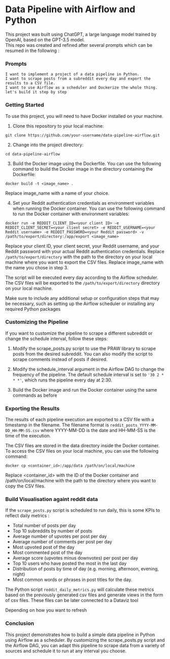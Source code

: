 # Data Pipeline with Airflow and Python

This project was built using ChatGPT, a large language model trained by OpenAI, based on the GPT-3.5 model.   
This repo was created and refined after several prompts which can be resumed in the following :

### Prompts  
```
I want to implement a project of a data pipeline in Python.   
I want to scrape posts from a subreddit every day and export the results to a CSV file.   
I want to use Airflow as a scheduler and Dockerize the whole thing. let's build it step by step
```

### Getting Started  
To use this project, you will need to have Docker installed on your machine.

1. Clone this repository to your local machine: 

```shell
git clone https://github.com/your-username/data-pipeline-airflow.git
```

2. Change into the project directory:

```shell
cd data-pipeline-airflow
```

3. Build the Docker image using the Dockerfile. You can use the following command to build the Docker image in the directory containing the Dockerfile:

```shell
docker build -t <image_name> .
```
Replace image_name with a name of your choice.

4. Set your Reddit authentication credentials as environment variables when running the Docker container. You can use the following command to run the Docker container with environment variables:
```shell
docker run -e REDDIT_CLIENT_ID=<your client ID> -e REDDIT_CLIENT_SECRET=<your client secret> -e REDDIT_USERNAME=<your Reddit username> -e REDDIT_PASSWORD=<your Reddit password> -v /path/to/export/directory:/app/export <image_name>
```

Replace your client ID, your client secret, your Reddit username, and your Reddit password with your actual Reddit authentication credentials. Replace ```/path/to/export/directory``` with the path to the directory on your local machine where you want to export the CSV files. Replace image_name with the name you chose in step 3.

The script will be executed every day according to the Airflow scheduler. The CSV files will be exported to the ```/path/to/export/directory``` directory on your local machine.
  
 Make sure to include any additional setup or configuration steps that may be necessary, such as setting up the Airflow scheduler or installing any required Python packages


### Customizing the Pipeline
If you want to customize the pipeline to scrape a different subreddit or change the schedule interval, follow these steps:

1. Modify the scrape_posts.py script to use the PRAW library to scrape posts from the desired subreddit. You can also modify the script to scrape comments instead of posts if desired.

2. Modify the schedule_interval argument in the Airflow DAG to change the frequency of the pipeline. The default schedule interval is set to ``` '30 2 * * *' ```, which runs the pipeline every day at 2:30.

4. Build the Docker image and run the Docker container using the same commands as before


### Exporting the Results
The results of each pipeline execution are exported to a CSV file with a timestamp in the filename. The filename format is ```reddit_posts_YYYY-MM-DD_HH-MM-SS.csv``` where YYYY-MM-DD is the date and HH-MM-SS is the time of the execution.

The CSV files are stored in the data directory inside the Docker container. To access the CSV files on your local machine, you can use the following command:


```shell
docker cp <container_id>:/app/data /path/on/local/machine
```
Replace <container_id> with the ID of the Docker container and /path/on/local/machine with the path to the directory where you want to copy the CSV files.


### Build Visualisation againt reddit data

If the ```scrape_posts.py``` script is scheduled to run daily, this is some KPIs to reflect daily metrics :

* Total number of posts per day
* Top 10 subreddits by number of posts
* Average number of upvotes per post per day
* Average number of comments per post per day
* Most upvoted post of the day
* Most commented post of the day
* Average score (upvotes minus downvotes) per post per day
* Top 10 users who have posted the most in the last day
* Distribution of posts by time of day (e.g. morning, afternoon, evening, night)
* Most common words or phrases in post titles for the day.

The Python script ```reddit_daily_metrics.py```  will calculate these metrics based on the previously generated csv files and generate views in the form of csv files. These files can be later connected to a Dataviz tool

Depending on how you want to refresh 

### Conclusion
This project demonstrates how to build a simple data pipeline in Python using Airflow as a scheduler. By customizing the scrape_posts.py script and the Airflow DAG, you can adapt this pipeline to scrape data from a variety of sources and schedule it to run at any interval you choose.
